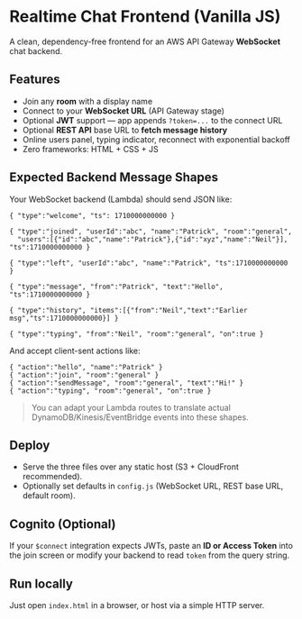 # Realtime Chat Frontend (Vanilla JS)

A clean, dependency-free frontend for an AWS API Gateway **WebSocket** chat backend.

## Features
- Join any **room** with a display name
- Connect to your **WebSocket URL** (API Gateway stage)
- Optional **JWT** support — app appends `?token=...` to the connect URL
- Optional **REST API** base URL to **fetch message history**
- Online users panel, typing indicator, reconnect with exponential backoff
- Zero frameworks: HTML + CSS + JS

## Expected Backend Message Shapes
Your WebSocket backend (Lambda) should send JSON like:

```jsonc
{ "type":"welcome", "ts": 1710000000000 }

{ "type":"joined", "userId":"abc", "name":"Patrick", "room":"general",
  "users":[{"id":"abc","name":"Patrick"},{"id":"xyz","name":"Neil"}], "ts":1710000000000 }

{ "type":"left", "userId":"abc", "name":"Patrick", "ts":1710000000000 }

{ "type":"message", "from":"Patrick", "text":"Hello", "ts":1710000000000 }

{ "type":"history", "items":[{"from":"Neil","text":"Earlier msg","ts":1710000000000}] }

{ "type":"typing", "from":"Neil", "room":"general", "on":true }
```

And accept client-sent actions like:

```jsonc
{ "action":"hello", "name":"Patrick" }
{ "action":"join", "room":"general" }
{ "action":"sendMessage", "room":"general", "text":"Hi!" }
{ "action":"typing", "room":"general", "on":true }
```

> You can adapt your Lambda routes to translate actual DynamoDB/Kinesis/EventBridge events into these shapes.

## Deploy
- Serve the three files over any static host (S3 + CloudFront recommended).
- Optionally set defaults in `config.js` (WebSocket URL, REST base URL, default room).

## Cognito (Optional)
If your `$connect` integration expects JWTs, paste an **ID or Access Token** into the join screen or modify your backend to read `token` from the query string.

## Run locally
Just open `index.html` in a browser, or host via a simple HTTP server.
